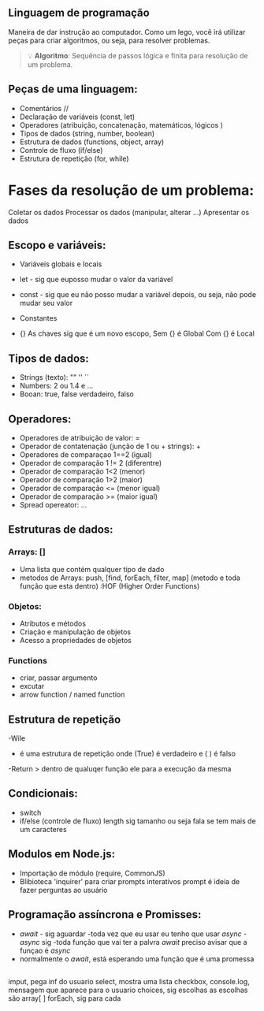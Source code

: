 ## Linguagem de programação

Maneira de dar instrução ao computador.
Como um lego, você irá utilizar peças para criar algoritmos, ou seja, para resolver problemas.

> 💡 **Algoritmo**: Sequência de passos lógica e finita para resolução de um problema.

## Peças de uma linguagem:

- Comentários // 
- Declaração de variáveis (const, let)
- Operadores (atribuição, concatenação, matemáticos, lógicos )
- Tipos de dados (string, number, boolean)
- Estrutura de dados (functions, object, array)
- Controle de fluxo (if/else)
- Estrutura de repetição (for, while)

# Fases da resolução de um problema:

Coletar os dados
Processar os dados (manipular, alterar ...)
Apresentar os dados


## Escopo e variáveis:

- Variáveis globais e locais

- let - sig que euposso mudar o valor da variável
- const - sig que eu não posso mudar a variável depois, ou seja, não pode mudar seu valor
- Constantes

- {} As chaves sig que é um novo escopo, 
    Sem {} é Global
    Com {} é Local


## Tipos de dados:

- Strings (texto): "" '' ``
- Numbers: 2 ou 1.4 e ...
- Booan: true, false
    verdadeiro, falso


## Operadores:

- Operadores de atribuição de valor: =
- Operador de contatenação (junção de 1 ou + strings): +
- Operadores de comparaçao 1==2 (igual)
- Operador de comparação 1 != 2 (diferentre)
- Operador de comparação 1<2 (menor)
- Operador de comparação 1>2 (maior)
- Operador de comparação <= (menor igual)
- Operador de comparação >= (maior igual)
- Spread opereator: ...
## Estruturas de dados:


### Arrays: []

- Uma lista que contém qualquer tipo de dado 
- metodos de Arrays: push, [find, forEach, filter, map] (metodo e toda função que esta dentro) :HOF (Higher Order Functions)

### Objetos:

- Atributos e métodos
- Criação e manipulação de objetos
- Acesso a propriedades de objetos


### Functions

- criar, passar argumento
- excutar
- arrow function / named function


## Estrutura de repetição
-Wile
- é uma estrutura de repetição
    onde (True) é verdadeiro
    e ( ) é falso

-Return > dentro de qualuqer função  ele para a execução da mesma

## Condicionais:

- switch
- if/else (controle de fluxo)
    length sig tamanho ou seja fala se tem mais de um caracteres


## Modulos em Node.js:

- Importação de módulo (require, CommonJS)
- Blibioteca  'inquirer' para criar prompts interativos
prompt é ideia de fazer perguntas ao usuário

## Programação assíncrona e Promisses:

- *await* - sig aguardar
    -toda vez que eu usar eu tenho que usar *async*
    -*async* sig 
    -toda função que vai ter a palvra *await* preciso avisar que a funçao é *async*
- normalmente o *await*, está esperando uma função que é uma promessa

##
imput, pega inf do usuario
select, mostra uma lista
checkbox, 
console.log, mensagem que aparece para o usuario
choices, sig escolhas as escolhas são array[ ]
forEach, sig para cada
